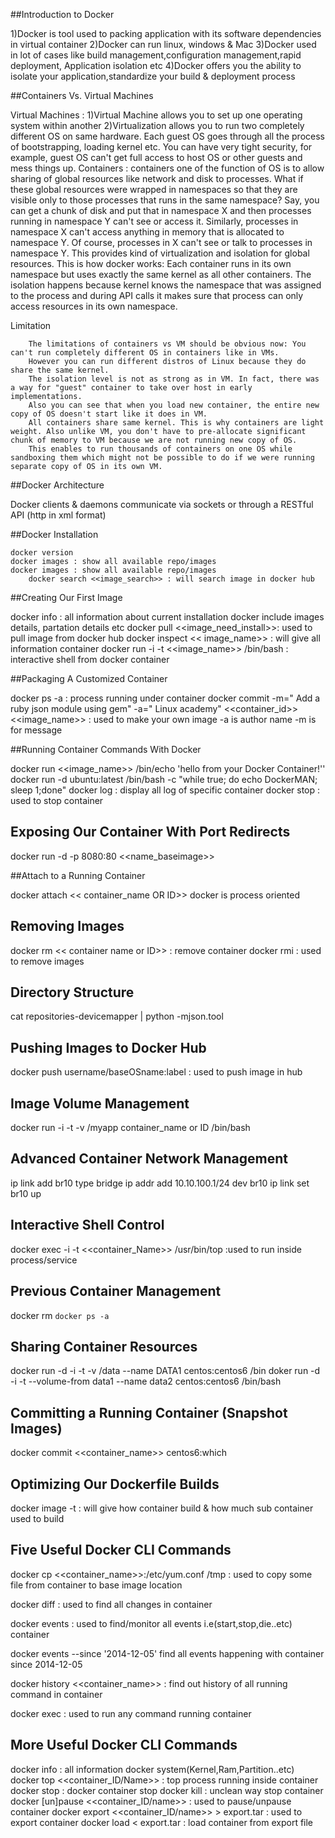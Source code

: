 ##Introduction to Docker

 1)Docker is tool used to packing application with its software dependencies in virtual container
 2)Docker can run linux, windows & Mac
 3)Docker used in lot of cases like build management,configuration management,rapid deployment, Application isolation etc
 4)Docker offers you the ability to isolate your application,standardize your build & deployment process
 
##Containers Vs. Virtual Machines

Virtual Machines : 
                  1)Virtual Machine allows you to set up one operating system within another
		  2)Virtualization allows you to run two completely different OS on same hardware. 
	            Each guest OS goes through all the process of bootstrapping, loading kernel etc. 
		    You can have very tight security, for example, guest OS can't get full access to host OS or other guests and mess things up.
Containers : 
                 containers one of the function of OS is to allow sharing of global resources like network and disk to processes. 
		 What if these global resources were wrapped in namespaces so that they are visible only to those processes that runs in the same namespace? 
		 Say, you can get a chunk of disk and put that in namespace X and then processes running in namespace Y can't see or access it. 
		 Similarly, processes in namespace X can't access anything in memory that is allocated to namespace Y.
		 Of course, processes in X can't see or talk to processes in namespace Y. This provides kind of virtualization and isolation for global resources. 
		 This is how docker works: Each container runs in its own namespace but uses exactly the same kernel as all other containers. 
		 The isolation happens because kernel knows the namespace that was assigned to the process and during API calls it makes sure that process can only access resources in its own namespace.
            
Limitation 

		The limitations of containers vs VM should be obvious now: You can't run completely different OS in containers like in VMs. 
		However you can run different distros of Linux because they do share the same kernel. 
		The isolation level is not as strong as in VM. In fact, there was a way for "guest" container to take over host in early implementations. 
		Also you can see that when you load new container, the entire new copy of OS doesn't start like it does in VM. 
		All containers share same kernel. This is why containers are light weight. Also unlike VM, you don't have to pre-allocate significant chunk of memory to VM because we are not running new copy of OS. 
		This enables to run thousands of containers on one OS while sandboxing them which might not be possible to do if we were running separate copy of OS in its own VM.

##Docker Architecture

 Docker clients & daemons communicate via sockets or through a RESTful API (http in xml format)

 
##Docker Installation

 	docker version
 	docker images : show all available repo/images
 	docker images : show all available repo/images
        docker search <<image_search>> : will search image in docker hub

##Creating Our First Image

 docker info : all information about current installation docker include images details, partation details etc
 docker pull <<image_need_install>>: used to pull image from docker hub
 docker inspect << image_name>> : will give all information container
 docker run -i -t <<image_name>> /bin/bash : interactive shell from docker container

 
##Packaging A Customized Container

 docker ps -a : process running under container
 docker commit -m=" Add a ruby json module using gem" -a=" Linux academy" <<container_id>> <<image_name>> : used to make your own image -a is author name -m is for message

 
##Running Container Commands With Docker

 docker run <<image_name>> /bin/echo 'hello from your Docker Container!''
 docker run -d ubuntu:latest /bin/bash -c "while true; do echo DockerMAN; sleep 1;done"
 docker log : display all log of specific container
 docker stop : used to stop container

## Exposing Our Container With Port Redirects

 docker run -d -p 8080:80 <<name_baseimage>>
 
##Attach to a Running Container

 docker attach << container_name OR ID>>
 docker is process oriented

## Removing Images

 docker rm << container name or ID>> : remove container
 docker rmi : used to remove images

## Directory Structure

 cat repositories-devicemapper | python -mjson.tool

## Pushing Images to Docker Hub

 docker push username/baseOSname:label : used to push image in hub

## Image Volume Management

 docker run -i -t -v /myapp container_name or ID /bin/bash

## Advanced Container Network Management

 ip link add br10 type bridge
 ip addr add 10.10.100.1/24 dev br10
 ip link set br10 up

## Interactive Shell Control

 docker exec -i -t <<container_Name>> /usr/bin/top :used to run inside process/service

## Previous Container Management

 docker rm `docker ps -a`

## Sharing Container Resources

 docker run -d -i -t -v /data --name DATA1 centos:centos6 /bin
 doker run -d -i -t --volume-from data1 --name data2 centos:centos6 /bin/bash

## Committing a Running Container (Snapshot Images)

 docker commit <<container_name>> centos6:which

## Optimizing Our Dockerfile Builds

 docker image -t : will give how container build & how much sub container used to build

## Five Useful Docker CLI Commands

 docker cp <<container_name>>:/etc/yum.conf /tmp : used to copy some file from container to base image location
 
 docker diff : used to find all changes in container
 
 docker events : used to find/monitor all events i.e(start,stop,die..etc) container
 
 docker events --since '2014-12-05' find all events happening with container since 2014-12-05
 
 docker history <<container_name>> : find out history of all running command in container
 
 docker exec : used to run any command running container

## More Useful Docker CLI Commands

 docker info : all information docker system(Kernel,Ram,Partition..etc)
 docker top <<container_ID/Name>> : top process running inside container
 docker stop : docker container stop
 docker kill : unclean way stop container
 docker [un]pause <<container_ID/name>> : used to pause/unpause container
 docker export <<container_ID/name>> > export.tar : used to export container
 docker load < export.tar : load container from export file
